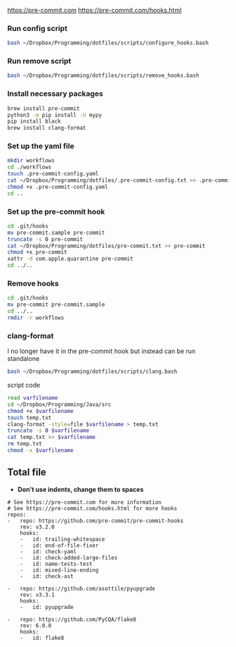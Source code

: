 https://pre-commit.com
https://pre-commit.com/hooks.html

### Run config script
```bash
bash ~/Dropbox/Programming/dotfiles/scripts/configure_hooks.bash
```

### Run remove script
```bash
bash ~/Dropbox/Programming/dotfiles/scripts/remove_hooks.bash
```

### Install necessary packages
```bash
brew install pre-commit
python3 -m pip install -U mypy
pip install black
brew install clang-format
```

### Set up the yaml file
```bash
mkdir workflows
cd ./workflows
touch .pre-commit-config.yaml
cat ~/Dropbox/Programming/dotfiles/.pre-commit-config.txt >> .pre-commit-config.yaml
chmod +x .pre-commit-config.yaml
cd ..
```

### Set up the pre-commit hook
```bash
cd .git/hooks
mv pre-commit.sample pre-commit
truncate -s 0 pre-commit
cat ~/Dropbox/Programming/dotfiles/pre-commit.txt >> pre-commit
chmod +x pre-commit
xattr -d com.apple.quarantine pre-commit
cd ../..
```

### Remove hooks
```bash
cd .git/hooks
mv pre-commit pre-commit.sample
cd ../..
rmdir -r workflows
```

### clang-format
I no longer have it in the pre-commit hook but instead can be run standalone
```bash
bash ~/Dropbox/Programming/dotfiles/scripts/clang.bash
```

script code
```bash
read varfilename
cd ~/Dropbox/Programming/Java/src
chmod +x $varfilename
touch temp.txt
clang-format -style=file $varfilename > temp.txt
truncate -s 0 $varfilename
cat temp.txt >> $varfilename
rm temp.txt
chmod -x $varfilename
```


## Total file
- **Don't use indents, change them to spaces**
```
# See https://pre-commit.com for more information
# See https://pre-commit.com/hooks.html for more hooks
repos:
-   repo: https://github.com/pre-commit/pre-commit-hooks
    rev: v3.2.0
    hooks:
    -   id: trailing-whitespace
    -   id: end-of-file-fixer
    -   id: check-yaml
    -   id: check-added-large-files
    -   id: name-tests-test
    -   id: mixed-line-ending
    -   id: check-ast

-   repo: https://github.com/asottile/pyupgrade
    rev: v3.3.1
    hooks:
    -   id: pyupgrade

-   repo: https://github.com/PyCQA/flake8
    rev: 6.0.0
    hooks:
    -   id: flake8
```
